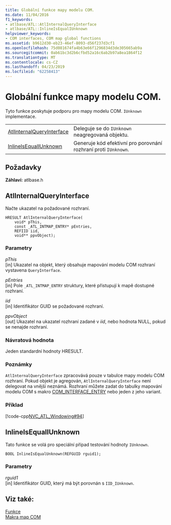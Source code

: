 ```yaml
---
title: Globální funkce mapy modelu COM.
ms.date: 11/04/2016
f1_keywords:
- atlbase/ATL::AtlInternalQueryInterface
- atlbase/ATL::InlineIsEqualIUnknown
helpviewer_keywords:
- COM interfaces, COM map global functions
ms.assetid: b9612d30-eb23-46ef-8093-d56f237d3cf1
ms.openlocfilehash: 75d081674fa4b63e66f1296834d3de305665ab9a
ms.sourcegitcommit: 0ab61bc3d2b6cfbd52a16c6ab2b97a8ea1864f12
ms.translationtype: MT
ms.contentlocale: cs-CZ
ms.lasthandoff: 04/23/2019
ms.locfileid: "62258413"
---
```

# <a name="com-map-global-functions"></a>Globální funkce mapy modelu COM.

Tyto funkce poskytuje podporu pro mapy modelu COM. `IUnknown` implementace.

|||
|-|-|
|[AtlInternalQueryInterface](#atlinternalqueryinterface)|Deleguje se do `IUnknown` neagregovaná objektu.|
|[InlineIsEqualIUnknown](#inlineisequaliunknown)|Generuje kód efektivní pro porovnání rozhraní proti `IUnknown`.|

## <a name="requirements"></a>Požadavky

**Záhlaví:** atlbase.h

##  <a name="atlinternalqueryinterface"></a>  AtlInternalQueryInterface

Načte ukazatel na požadované rozhraní.

```
HRESULT AtlInternalQueryInterface(
    void* pThis,
    const _ATL_INTMAP_ENTRY* pEntries,
    REFIID iid,
    void** ppvObject);
```

### <a name="parameters"></a>Parametry

*pThis*<br/>
[in] Ukazatel na objekt, který obsahuje mapování modelu COM rozhraní vystavena `QueryInterface`.

*pEntries*<br/>
[in] Pole `_ATL_INTMAP_ENTRY` struktury, které přistupují k mapě dostupné rozhraní.

*iid*<br/>
[in] Identifikátor GUID se požadované rozhraní.

*ppvObject*<br/>
[out] Ukazatel na ukazatel rozhraní zadané v *iid*, nebo hodnota NULL, pokud se nenajde rozhraní.

### <a name="return-value"></a>Návratová hodnota

Jeden standardní hodnoty HRESULT.

### <a name="remarks"></a>Poznámky

`AtlInternalQueryInterface` zpracovává pouze v tabulce mapy modelu COM rozhraní. Pokud objekt je agregován, `AtlInternalQueryInterface` není delegovat na vnější neznámá. Rozhraní můžete zadat do tabulky mapování modelu COM s makro [COM_INTERFACE_ENTRY](com-interface-entry-macros.md#com_interface_entry) nebo jeden z jeho variant.

### <a name="example"></a>Příklad

[!code-cpp[NVC_ATL_Windowing#94](../../atl/codesnippet/cpp/com-map-global-functions_1.cpp)]

##  <a name="inlineisequaliunknown"></a>  InlineIsEqualIUnknown

Tato funkce se volá pro speciální případ testování hodnoty `IUnknown`.

```
BOOL InlineIsEqualUnknown(REFGUID rguid1);
```

### <a name="parameters"></a>Parametry

*rguid1*<br/>
[in] Identifikátor GUID, který má být porovnán s `IID_IUnknown`.

## <a name="see-also"></a>Viz také:

[Funkce](../../atl/reference/atl-functions.md)<br/>
[Makra map COM](../../atl/reference/com-map-macros.md)
